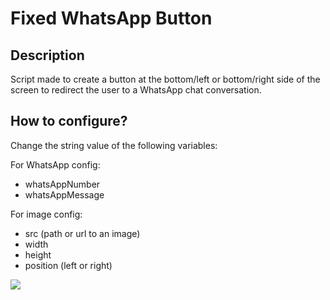 # Fixed WhatsApp Button

## Description

Script made to create a button at the bottom/left or bottom/right side of the screen to redirect the user to a WhatsApp chat conversation.

## How to configure? 

Change the string value of the following variables: 

For WhatsApp config: 
- whatsAppNumber
- whatsAppMessage
  
For image config: 
- src (path or url to an image)
- width
- height
- position (left or right)


![](my-website.example.png)
